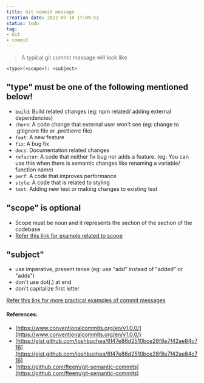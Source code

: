 ```yaml
---
title: Git commit message
creation date: 2022-07-18 17:09:53
status: todo
tag: 
- Git
- commit
---
```


> A typical git commit message will look like  

```git
<type>(<scope>): <subject>
```

## "type" must be one of the following mentioned below!

*   `build`: Build related changes (eg: npm related/ adding external dependencies)
*   `chore`: A code change that external user won't see (eg: change to .gitignore file or .prettierrc file)
*   `feat`: A new feature
*   `fix`: A bug fix
*   `docs`: Documentation related changes
*   `refactor`: A code that neither fix bug nor adds a feature. (eg: You can use this when there is semantic changes like renaming a variable/ function name)
*   `perf`: A code that improves performance
*   `style`: A code that is related to styling
*   `test`: Adding new test or making changes to existing test

## "scope" is optional

*   Scope must be noun and it represents the section of the section of the codebase
*   [Refer this link for example related to scope](http://karma-runner.github.io/1.0/dev/git-commit-msg.html)

## "subject"

*   use imperative, present tense (eg: use "add" instead of "added" or "adds")
*   don't use dot(.) at end
*   don't capitalize first letter

[Refer this link for more practical examples of commit messages](https://github.com/eslint/eslint/commits/master)

#### [](#references)References:

*   [https://www.conventionalcommits.org/en/v1.0.0/](https://www.conventionalcommits.org/en/v1.0.0/)
*   [https://gist.github.com/joshbuchea/6f47e86d2510bce28f8e7f42ae84c716](https://gist.github.com/joshbuchea/6f47e86d2510bce28f8e7f42ae84c716)
*   [https://github.com/fteem/git-semantic-commits](https://github.com/fteem/git-semantic-commits)